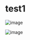 # test1


![image](https://github.com/user-attachments/assets/89f21c23-b4e4-460a-ac17-16440143f772)


![image](https://github.com/user-attachments/assets/bd6f018c-fc5e-42ee-88df-84d15f61bb81)
